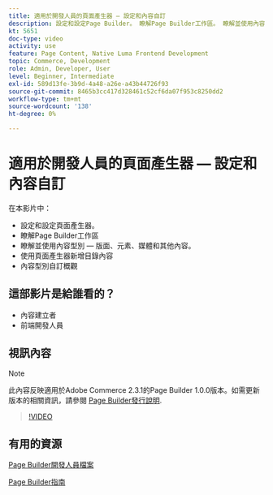 ```yaml
---
title: 適用於開發人員的頁面產生器 — 設定和內容自訂
description: 設定和設定Page Builder​。 瞭解Page Builder工作區​。 瞭解並使用內容型別 — 版面、元素、媒體和其他內容​。 使用頁面產生器新增目錄內容。
kt: 5651
doc-type: video
activity: use
feature: Page Content, Native Luma Frontend Development
topic: Commerce, Development
role: Admin, Developer, User
level: Beginner, Intermediate
exl-id: 589d13fe-3b9d-4a48-a26e-a43b44726f93
source-git-commit: 8465b3cc417d328461c52cf6da07f953c8250dd2
workflow-type: tm+mt
source-wordcount: '138'
ht-degree: 0%

---
```


# 適用於開發人員的頁面產生器 — 設定和內容自訂

在本影片中：

- 設定和設定頁面產生器&#x200B;。
- 瞭解Page Builder工作區&#x200B;
- 瞭解並使用內容型別 — 版面、元素、媒體和其他內容&#x200B;。
- 使用頁面產生器新增目錄內容
- 內容型別自訂概觀

## 這部影片是給誰看的？

- 內容建立者
- 前端開發人員

## 視訊內容

>[!NOTE]
>
>此內容反映適用於Adobe Commerce 2.3.1的Page Builder 1.0.0版本。如需更新版本的相關資訊，請參閱 [Page Builder發行說明](https://experienceleague.adobe.com/docs/commerce-admin/page-builder/release-notes.html).

>[!VIDEO](https://video.tv.adobe.com/v/35710?quality=12&learn=on)

## 有用的資源

[Page Builder開發人員檔案](https://developer.adobe.com/commerce/frontend-core/page-builder/)

[Page Builder指南](https://experienceleague.adobe.com/docs/commerce-admin/page-builder/introduction.html)
